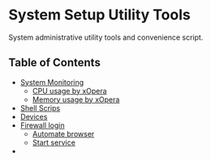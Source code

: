 # System Setup Utility Tools
System administrative utility tools and convenience script.

## Table of Contents
- [System Monitoring](system-monitoring-scripts)
    - [CPU usage by xOpera](system-monitoring-scripts/cpu)
    - [Memory usage by xOpera](system-monitoring-scripts/memory)
- [Shell Scrips](shell-scripts)
- [Devices](USB-devide-detector)
- [Firewall login](autologin)
    - [Automate browser](autologin/auth-service)
    - [Start service](autologin/auth-service)
- []()